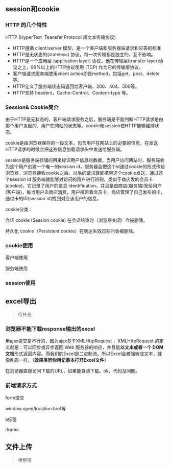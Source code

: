 ## session和cookie

### HTTP 的几个特性

HTTP (HyperText   Teansfer Protocol 超文本传输协议)  

- HTTP遵循 client/server 模型，是一个客户端和服务器端请求和应答的标准
- HTTP是无状态的(stateless) 协议，每一次传输都是独立的，互不影响。
- HTTP是一个应用层 (application layer) 协议，他在传输层(transfer layer)协议之上，99%以上的HTTP协议使用 (TCP) 作为它的传输层协议。
- 客户端请求服务端使用client action即是method，包括get、post、delete等。
- HTTP定义了服务端状态码返回给客户端，200、404、500等。
- HTTP支持 headers，Cache-Control、Content-type 等。

### Session& Cookie简介

由于HTTP是无状态的，客户端请求服务之后，服务端是不能判断HTTP请求是由那个用户发起的、用户在网站的状态等。cookie和session使HTTP能够维持状态。

cookie是由浏览器保存的一段文本，包含用户在网站上的必要的信息，在发送HTTP请求的时候会把这些信息加载请求头中发送给服务端。

session是服务端存储的用来标识用户信息的数据，当用户访问网站时，服务端会为这个用户创建一个唯一的session id，服务器会把这个id通过cookie的形式传给浏览器，浏览器接收cookie之后，以后的请求就能携带这个cookie发送，通过这个session id 服务端就能够对访问的用户进行辨别。类似于商店发的会员卡(cookie)，它记录了用户的信息 identification，并且是由商店(服务端)发给用户(客户端)，每当用户去商店消费，用户携带着会员卡，商店管理了自己发布的卡，通过卡的ID(session id)找到对应该用户的信息。

cookie分类：

会话 cookie (Session cookie) 在会话结束时（浏览器关闭）会被删除。

持久化 cookie（Persistent cookie）在到达失效日期时会被删除。

### cookie使用

客户端使用

服务端使用

### session使用



## excel导出

>  待补充





### 浏览器不能下载response输出的excel

用ajax提交是不行的，因为ajax基于XMLHttpRequest ，XMLHttpRequest 的定义就是：可以同步或异步返回 Web 服务器的响应，并且能**以文本或者一个 DOM 文档**形式返回内容。而我们的Excel是二进制流。所以Excel会被强转成文本，就像乱码一样。（**效果类同你用记事本打开Excel文件**）

在浏览器直接访问下载的URL，如果能自动下载。ok，代码没问题。

### 前端请求方式

form提交

window.open/location.href等

a标签

iframe





## 文件上传

> 待整理
